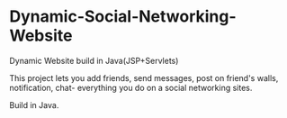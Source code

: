 Dynamic-Social-Networking-Website
=================================

Dynamic Website build in Java(JSP+Servlets)

This project lets you add friends, send messages, post on friend's walls, notification, chat- everything you do on a social networking sites.

Build in Java.
